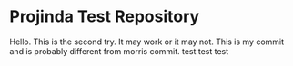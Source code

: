 # Projinda Test Repository

Hello. This is the second try. It may work or it may not. 
This is my commit and is probably different from morris commit. test test test
